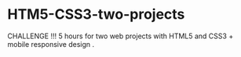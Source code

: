 # HTM5-CSS3-two-projects

CHALLENGE !!!
  5 hours for two web projects with HTML5 and CSS3 + mobile responsive design .
